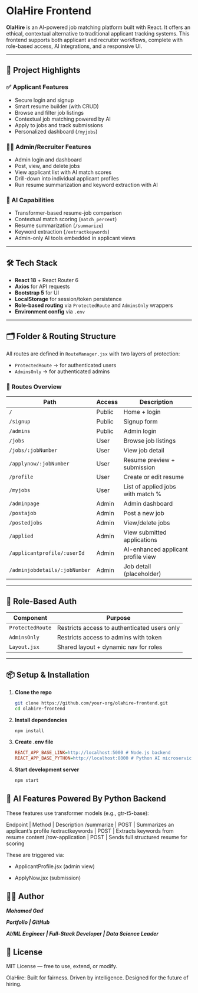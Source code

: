 # OlaHire Frontend

**OlaHire** is an AI-powered job matching platform built with React. It offers an ethical, contextual alternative to traditional applicant tracking systems. This frontend supports both applicant and recruiter workflows, complete with role-based access, AI integrations, and a responsive UI.

---

## 🚀 Project Highlights

### ✅ Applicant Features

- Secure login and signup
- Smart resume builder (with CRUD)
- Browse and filter job listings
- Contextual job matching powered by AI
- Apply to jobs and track submissions
- Personalized dashboard (`/myjobs`)

### 🧑‍💼 Admin/Recruiter Features

- Admin login and dashboard
- Post, view, and delete jobs
- View applicant list with AI match scores
- Drill-down into individual applicant profiles
- Run resume summarization and keyword extraction with AI

### 🤖 AI Capabilities

- Transformer-based resume-job comparison
- Contextual match scoring (`match_percent`)
- Resume summarization (`/summarize`)
- Keyword extraction (`/extractkeywords`)
- Admin-only AI tools embedded in applicant views

---

## 🛠 Tech Stack

- **React 18** + React Router 6
- **Axios** for API requests
- **Bootstrap 5** for UI
- **LocalStorage** for session/token persistence
- **Role-based routing** via `ProtectedRoute` and `AdminsOnly` wrappers
- **Environment config** via `.env`

---

## 🗂 Folder & Routing Structure

All routes are defined in `RouteManager.jsx` with two layers of protection:

- `ProtectedRoute` → for authenticated users
- `AdminsOnly` → for authenticated admins

### 🧭 Routes Overview

| Path                          | Access | Description                        |
| ----------------------------- | ------ | ---------------------------------- |
| `/`                           | Public | Home + login                       |
| `/signup`                     | Public | Signup form                        |
| `/admins`                     | Public | Admin login                        |
| `/jobs`                       | User   | Browse job listings                |
| `/jobs/:jobNumber`            | User   | View job detail                    |
| `/applynow/:jobNumber`        | User   | Resume preview + submission        |
| `/profile`                    | User   | Create or edit resume              |
| `/myjobs`                     | User   | List of applied jobs with match %  |
| `/adminpage`                  | Admin  | Admin dashboard                    |
| `/postajob`                   | Admin  | Post a new job                     |
| `/postedjobs`                 | Admin  | View/delete jobs                   |
| `/applied`                    | Admin  | View submitted applications        |
| `/applicantprofile/:userId`   | Admin  | AI-enhanced applicant profile view |
| `/adminjobdetails/:jobNumber` | Admin  | Job detail (placeholder)           |

---

## 🔐 Role-Based Auth

| Component        | Purpose                                      |
| ---------------- | -------------------------------------------- |
| `ProtectedRoute` | Restricts access to authenticated users only |
| `AdminsOnly`     | Restricts access to admins with token        |
| `Layout.jsx`     | Shared layout + dynamic nav for roles        |

---

## 📦 Setup & Installation

1.  **Clone the repo**

    ```bash
    git clone https://github.com/your-org/olahire-frontend.git
    cd olahire-frontend
    ```

2.  **Install dependencies**

    ```bash
    npm install
    ```

3.  **Create .env file**

    ```ini
    REACT_APP_BASE_LINK=http://localhost:5000 # Node.js backend
    REACT_APP_BASE_PYTHON=http://localhost:8000 # Python AI microservice
    ```

4.  **Start development server**

    ```bash
    npm start
    ```

## 🧠 AI Features Powered By Python Backend

These features use transformer models (e.g., gtr-t5-base):

Endpoint | Method | Description
/summarize | POST | Summarizes an applicant’s profile
/extractkeywords | POST | Extracts keywords from resume content
/row-application | POST | Sends full structured resume for scoring

These are triggered via:

- ApplicantProfile.jsx (admin view)

- ApplyNow.jsx (submission)

## 👨‍💻 Author

**_Mohamed Gad_**

**_Portfolio | GitHub_**

**_AI/ML Engineer | Full-Stack Developer | Data Science Leader_**

## 📄 License

MIT License — free to use, extend, or modify.

OlaHire: Built for fairness. Driven by intelligence. Designed for the future of hiring.
